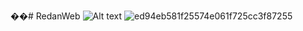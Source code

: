 ��#   R e d a n W e b 
 
 
![Alt text](https://github.com/Maksaid/RedanWeb/blob/main/Tablet.png)
![ed94eb581f25574e061f725cc3f87255](https://github.com/Maksaid/RedanWeb/assets/58601553/2f391da9-816e-4ddf-9120-7e530888bd2b)
